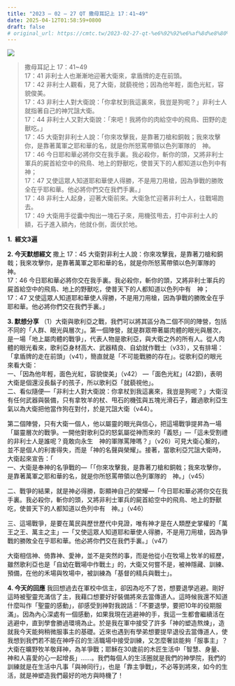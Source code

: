 ```yaml
---
title: "2023 – 02 – 27 QT 撒母耳記上 17：41~49"
date: 2025-04-12T01:58:59+0800
draft: false
# original_url: https://cmtc.tw/2023-02-27-qt-%e6%92%92%e6%af%8d%e8%80%b3%e8%a8%98%e4%b8%8a-17%ef%bc%9a4149
---
```


![](/images/qt.jpg)
> 撒母耳記上 17：41\~49  
> 17：41 非利士人也漸漸地迎著大衛來，拿盾牌的走在前頭。  
> 17：42 非利士人觀看，見了大衛，就藐視他；因為他年輕，面色光紅，容貌俊美。  
> 17：43 非利士人對大衛說：「你拿杖到我這裏來，我豈是狗呢？」非利士人就指著自己的神咒詛大衛。  
> 17：44 非利士人又對大衛說：「來吧！我將你的肉給空中的飛鳥、田野的走獸吃。」  
> 17：45 大衛對非利士人說：「你來攻擊我，是靠著刀槍和銅戟；我來攻擊你，是靠著萬軍之耶和華的名，就是你所怒罵帶領以色列軍隊的　神。  
> 17：46 今日耶和華必將你交在我手裏。我必殺你，斬你的頭，又將非利士軍兵的屍首給空中的飛鳥、地上的野獸吃，使普天下的人都知道以色列中有　神；  
> 17：47 又使這眾人知道耶和華使人得勝，不是用刀用槍，因為爭戰的勝敗全在乎耶和華。他必將你們交在我們手裏。」  
> 17：48 非利士人起身，迎著大衛前來。大衛急忙迎著非利士人，往戰場跑去。  
> 17：49 大衛用手從囊中掏出一塊石子來，用機弦甩去，打中非利士人的額，石子進入額內，他就仆倒，面伏於地。

**1.  經文3遍**

**2. 今天默想經文**
撒上 17：45 大衛對非利士人說：你來攻擊我，是靠著刀槍和銅戟；我來攻擊你，是靠著萬軍之耶和華的名，就是你所怒罵帶領以色列軍隊的　神。  
17：46 今日耶和華必將你交在我手裏。我必殺你，斬你的頭，又將非利士軍兵的屍首給空中的飛鳥、地上的野獸吃，使普天下的人都知道以色列中有　神；  
17：47 又使這眾人知道耶和華使人得勝，不是用刀用槍，因為爭戰的勝敗全在乎耶和華。他必將你們交在我們手裏。」

**3. 默想分享**
（1）大衛與歌利亞之戰，我們可以將其區分為二個不同的陣營，包括不同的「人群、眼光與層次」。第一個陣營，就是群眾帶著屬肉體的眼光與層次，是一場「地上屬肉體的戰爭」，代表人物是歌利亞，與大衛之外的所有人。從人肉體的眼光看來，歌利亞身材高大、武器精良、自幼就作戰士（v33），又有排場：「拿盾牌的走在前頭」（v41），簡直就是「不可能戰勝的存在」。從歌利亞的眼光來看大衛：  
一、「因為他年輕，面色光紅，容貌俊美」（v42） —「面色光紅」(42節)，表明大衛是個還沒長鬍子的孩子，所以歌利亞「就藐視他」。  
二、看似隨便—「非利士人對大衛說：你拿杖到我這裏來，我豈是狗呢？」大衛沒有任何武器與裝備，只有拿牧羊的杖、甩石的機弦與五塊光滑石子，難過歌利亞生氣以為大衛把他當作狗在對付，於是咒詛大衛（v44）。

第二個陣營，只有大衛一個人，他以屬靈的眼光與信心，把這場戰爭提昇為一場「屬靈層次的戰爭。一開他對歌利亞的怒氣屬從神而來的「義怒」—「這未受割禮的非利士人是誰呢？竟敢向永生　神的軍隊罵陣嗎？」（v26）可見大衛心繫的，並不是個人的利害得失，而是「神的名聲與榮耀」。接著，當歌利亞咒詛大衛時，大衛起來宣告：「  
一、大衛是奉神的名爭戰的—「「你來攻擊我，是靠著刀槍和銅戟；我來攻擊你，是靠著萬軍之耶和華的名，就是你所怒罵帶領以色列軍隊的　神。」（v45）

二、戰爭的結果，就是神必得勝，彰顯神自己的榮耀—「今日耶和華必將你交在我手裏。我必殺你，斬你的頭，又將非利士軍兵的屍首給空中的飛鳥、地上的野獸吃，使普天下的人都知道以色列中有　神。」（v46）

三、這場戰爭，是要在萬民與歷世歷代中見證，唯有神才是在人類歷史掌權的「萬王之王、萬主之主」—「又使這眾人知道耶和華使人得勝，不是用刀用槍，因為爭戰的勝敗全在乎耶和華。他必將你們交在我們手裏。」（v47）

大衛相信神、倚靠神、愛神，並不是突然的事，而是他從小在牧場上牧羊的經歷，雖然歌利亞也是「自幼在戰場中作戰土」的，大衛又何嘗不是，被神隱藏、訓練、預備，在他的禾場與牧場中，被訓練為「基督的精兵與戰士」。

**4. 今天的回應**
我回想過去在軍校中信主，卻因為吃不了苦，想要退學逃避。剛好這時被聖靈充滿信了主，我藉口想要好好裝備將來去當傳道人。這時候我還不知道什麼叫作「聖靈的感動」，卻感受到神對我說話：「不要退學，要把10年的役期服滿」。因為內心深處有一個感動，如果我現在逃避神的手，我這一生都會繼續活在逃避中，直到學會勝過環境為止。於是我在軍中接受了許多「神的塑造熬煉」，造就我今天能夠稍微服事主的基礎。近來也遇到有學弟想要提早退役去當傳道人，使我想到我們若不能在神呼召的生活職場中接受訓練，又怎麼奢談能夠「服事主」？大衛在曠野牧羊敬拜神，為羊爭戰；耶穌在30歲前的木匠生活中「智慧、身量、神和人喜愛的心一起增長」……。我們每個人的生活圈就是我們的神學院，我們的訓練就是在生活中凡事「與神同行」，也是「靠主爭戰」，不必等到將來，如今的生活，就是神塑造我們最好的地方與時機了！
